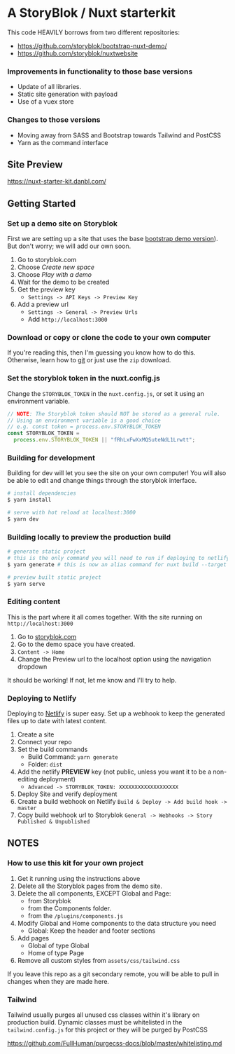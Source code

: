 # A StoryBlok / Nuxt starterkit

This code HEAVILY borrows from two different repositories: 
- https://github.com/storyblok/bootstrap-nuxt-demo/
- https://github.com/storyblok/nuxtwebsite 

### Improvements in functionality to those base versions
- Update of all libraries. 
- Static site generation with payload
- Use of a vuex store

### Changes to those versions
- Moving away from SASS and Bootstrap towards Tailwind and PostCSS
- Yarn as the command interface

## Site Preview
https://nuxt-starter-kit.danbl.com/

## Getting Started

### Set up a demo site on Storyblok
First we are setting up a site that uses the base [bootstrap demo version](https://github.com/storyblok/bootstrap-nuxt-demo/)).
But don't worry; we will add our own soon.

1. Go to storyblok.com 
1. Choose _Create new space_
1. Choose _Play with a demo_ 
1. Wait for the demo to be created
1. Get the preview key 
    - `Settings -> API Keys -> Preview Key`
1. Add a preview url 
    - `Settings -> General -> Preview Urls`
    - Add `http://localhost:3000`

### Download or copy or clone the code to your own computer

If you're reading this, then I'm guessing you know how to do this.
Otherwise, learn how to [git](https://git-scm.com/) or just use the `zip` download. 

### Set the storyblok token in the nuxt.config.js

Change the `STORYBLOK_TOKEN` in the `nuxt.config.js`, or set it using an environment variable. 
```js
// NOTE: The Storyblok token should NOT be stored as a general rule. 
// Using an environment variable is a good choice
// e.g. const token = process.env.STORYBLOK_TOKEN
const STORYBLOK_TOKEN =
  process.env.STORYBLOK_TOKEN || "fRhLxFwXxMQSuteNdL1Lrwtt";
```

### Building for development

Building for dev will let you see the site on your own computer! 
You will also be able to edit and change things through the storyblok interface.

``` bash
# install dependencies
$ yarn install 

# serve with hot reload at localhost:3000
$ yarn dev

```

### Building locally to preview the production build

``` bash
# generate static project
# this is the only command you will need to run if deploying to netlify, vercel, or other JAMStack style provider.
$ yarn generate # this is now an alias command for nuxt build --target static && nuxt export

# preview built static project
$ yarn serve
```

### Editing content
This is the part where it all comes together. 
With the site running on `http://localhost:3000`
1. Go to [storyblok.com](https://www.storyblok.com/)
1. Go to the demo space you have created. 
1. `Content -> Home`
1. Change the Preview url to the localhost option using the navigation dropdown

It should be working! If not, let me know and I'll try to help. 

### Deploying to Netlify
Deploying to [Netlify](https://www.netlify.com/) is super easy. 
Set up a webhook to keep the generated files up to date with latest content. 

1. Create a site
1. Connect your repo
1. Set the build commands 
    - Build Command: `yarn generate`
    - Folder: `dist`
1. Add the netlify __PREVIEW__ key (not public, unless you want it to be a non-editing deployment)
    - `Advanced -> STORYBLOK_TOKEN: XXXXXXXXXXXXXXXXXXX`
1. Deploy Site and verify deployment
1. Create a build webhook on Netlify `Build & Deploy -> Add build hook -> master`
1. Copy build webhook url to Storyblok `General -> Webhooks -> Story Published & Unpublished` 


## NOTES 

### How to use this kit for your own project

1. Get it running using the instructions above
1. Delete all the Storyblok pages from the demo site.    
1. Delete the all components, EXCEPT Global and Page:
    - from  Storyblok
    - from the  Components folder.
    - from the `/plugins/components.js`
1. Modify Global and Home components to the data structure you need
    - Global: Keep the header and footer sections
1. Add pages
    - Global of type Global
    - Home of type Page
1. Remove all custom styles from `assets/css/tailwind.css`

If you leave this repo as a git secondary remote, you will be able to pull in changes when they are made here.

### Tailwind
Tailwind usually purges all unused css classes within it's library on production build.
Dynamic classes must be whitelisted in the `tailwind.config.js` for this project or they will be purged by PostCSS

 https://github.com/FullHuman/purgecss-docs/blob/master/whitelisting.md





